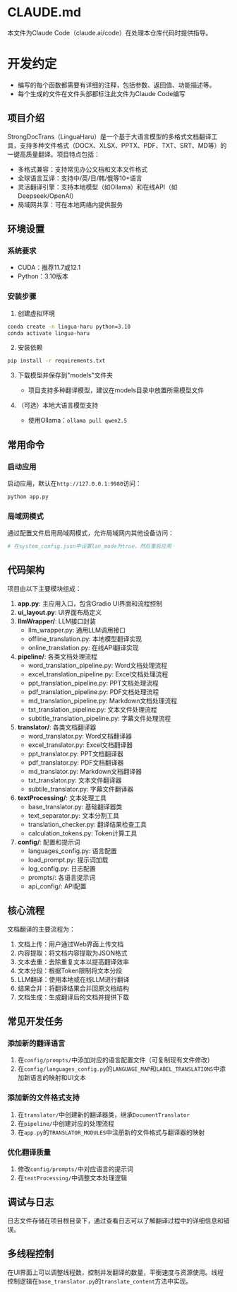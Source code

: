 # CLAUDE.md

本文件为Claude Code（claude.ai/code）在处理本仓库代码时提供指导。

# 开发约定
- 编写的每个函数都需要有详细的注释，包括参数、返回值、功能描述等。
- 每个生成的文件在文件头部都标注此文件为Claude Code编写

## 项目介绍

StrongDocTrans（LinguaHaru）是一个基于大语言模型的多格式文档翻译工具，支持多种文件格式（DOCX、XLSX、PPTX、PDF、TXT、SRT、MD等）的一键高质量翻译。项目特点包括：

- 多格式兼容：支持常见办公文档和文本文件格式
- 全球语言互译：支持中/英/日/韩/俄等10+语言
- 灵活翻译引擎：支持本地模型（如Ollama）和在线API（如Deepseek/OpenAI）
- 局域网共享：可在本地网络内提供服务

## 环境设置

### 系统要求

- CUDA：推荐11.7或12.1
- Python：3.10版本

### 安装步骤

1. 创建虚拟环境
```bash
conda create -n lingua-haru python=3.10
conda activate lingua-haru
```

2. 安装依赖
```bash
pip install -r requirements.txt
```

3. 下载模型并保存到"models"文件夹
   - 项目支持多种翻译模型，建议在models目录中放置所需模型文件

4. （可选）本地大语言模型支持
   - 使用Ollama：`ollama pull qwen2.5`

## 常用命令

### 启动应用

启动应用，默认在`http://127.0.0.1:9980`访问：
```bash
python app.py
```

### 局域网模式

通过配置文件启用局域网模式，允许局域网内其他设备访问：
```bash
# 在system_config.json中设置lan_mode为true，然后重启应用
```

## 代码架构

项目由以下主要模块组成：

1. **app.py**: 主应用入口，包含Gradio UI界面和流程控制
2. **ui_layout.py**: UI界面布局定义
3. **llmWrapper/**: LLM接口封装
   - llm_wrapper.py: 通用LLM调用接口
   - offline_translation.py: 本地模型翻译实现
   - online_translation.py: 在线API翻译实现
4. **pipeline/**: 各类文档处理流程
   - word_translation_pipeline.py: Word文档处理流程
   - excel_translation_pipeline.py: Excel文档处理流程
   - ppt_translation_pipeline.py: PPT文档处理流程
   - pdf_translation_pipeline.py: PDF文档处理流程
   - md_translation_pipeline.py: Markdown文档处理流程
   - txt_translation_pipeline.py: 文本文件处理流程
   - subtitle_translation_pipeline.py: 字幕文件处理流程
5. **translator/**: 各类文档翻译器
   - word_translator.py: Word文档翻译器
   - excel_translator.py: Excel文档翻译器
   - ppt_translator.py: PPT文档翻译器
   - pdf_translator.py: PDF文档翻译器
   - md_translator.py: Markdown文档翻译器
   - txt_translator.py: 文本文件翻译器
   - subtile_translator.py: 字幕文件翻译器
6. **textProcessing/**: 文本处理工具
   - base_translator.py: 基础翻译器类
   - text_separator.py: 文本分割工具
   - translation_checker.py: 翻译结果检查工具
   - calculation_tokens.py: Token计算工具
7. **config/**: 配置和提示词
   - languages_config.py: 语言配置
   - load_prompt.py: 提示词加载
   - log_config.py: 日志配置
   - prompts/: 各语言提示词
   - api_config/: API配置

## 核心流程

文档翻译的主要流程为：

1. 文档上传：用户通过Web界面上传文档
2. 内容提取：将文档内容提取为JSON格式
3. 文本去重：去除重复文本以提高翻译效率
4. 文本分段：根据Token限制将文本分段
5. LLM翻译：使用本地或在线LLM进行翻译
6. 结果合并：将翻译结果合并回原文档结构
7. 文档生成：生成翻译后的文档并提供下载

## 常见开发任务

### 添加新的翻译语言

1. 在`config/prompts/`中添加对应的语言配置文件（可复制现有文件修改）
2. 在`config/languages_config.py`的`LANGUAGE_MAP`和`LABEL_TRANSLATIONS`中添加新语言的映射和UI文本

### 添加新的文件格式支持

1. 在`translator/`中创建新的翻译器类，继承`DocumentTranslator`
2. 在`pipeline/`中创建对应的处理流程
3. 在`app.py`的`TRANSLATOR_MODULES`中注册新的文件格式与翻译器的映射

### 优化翻译质量

1. 修改`config/prompts/`中对应语言的提示词
2. 在`textProcessing/`中调整文本处理逻辑

## 调试与日志

日志文件存储在项目根目录下，通过查看日志可以了解翻译过程中的详细信息和错误。

## 多线程控制

在UI界面上可以调整线程数，控制并发翻译的数量，平衡速度与资源使用。线程控制逻辑在`base_translator.py`的`translate_content`方法中实现。